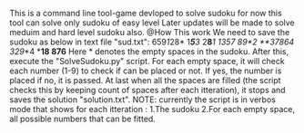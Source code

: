 This is a command line tool-game devloped to solve sudoku for now this tool can solve only sudoku of easy level Later updates will be made to solve meduim and hard level sudoku also.
@How This work
We need to save the sudoku as below in text file "sud.txt":
659*1*28*
1***5**3*
2**8***1*
***135*7*
8**9****2
**3*7864*
3*2**9**4
*****18**
**876****
Here * denotes the empty spaces in the sudoku.
After this, execute the "SolveSudoku.py" script. For each empty space, it will check each number (1-9) to check if can be placed or not.
If yes, the number is placed if no, it is passed.
At last when all the spaces are filled (the script checks this by keeping count of spaces after each itteration), it stops and saves the solution "solution.txt".
NOTE: currently the script is in verbos mode that shows for each itteration :
        1.The sudoku
        2.For each empty space, all possible numbers that can be fitted. 
